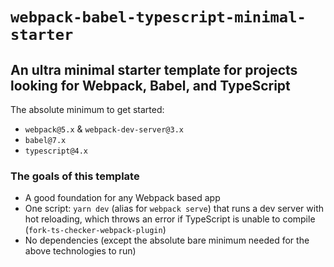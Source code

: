 # `webpack-babel-typescript-minimal-starter`
## An ultra minimal starter template for projects looking for Webpack, Babel, and TypeScript

The absolute minimum to get started:
- `webpack@5.x` & `webpack-dev-server@3.x`
- `babel@7.x`
- `typescript@4.x`

### The goals of this template
- A good foundation for any Webpack based app
- One script: `yarn dev` (alias for `webpack serve`) that runs a dev server with hot reloading, which throws an error if TypeScript is unable to compile (`fork-ts-checker-webpack-plugin`)
- No dependencies (except the absolute bare minimum needed for the above technologies to run)
